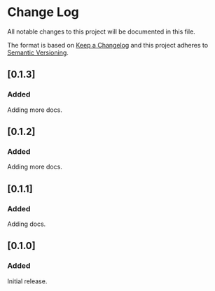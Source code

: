 # Change Log

All notable changes to this project will be documented in this file.

The format is based on [Keep a Changelog](http://keepachangelog.com/)
and this project adheres to [Semantic Versioning](http://semver.org/).

## [0.1.3]
### Added
Adding more docs.

## [0.1.2]
### Added
Adding more docs.

## [0.1.1]
### Added
Adding docs.

## [0.1.0]
### Added
Initial release.
